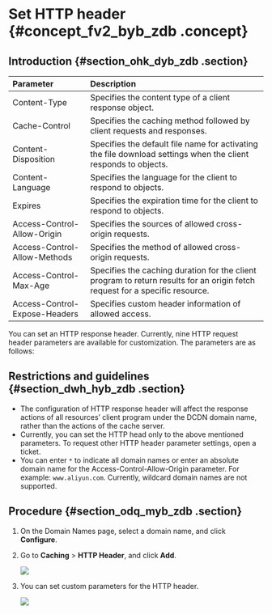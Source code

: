 # Set HTTP header {#concept_fv2_byb_zdb .concept}

## Introduction {#section_ohk_dyb_zdb .section}

|Parameter|Description|
|:--------|:----------|
|Content-Type|Specifies the content type of a client response object.|
|Cache-Control|Specifies the caching method followed by client requests and responses.|
|Content-Disposition|Specifies the default file name for activating the file download settings when the client responds to objects.|
|Content-Language|Specifies the language for the client to respond to objects.|
|Expires|Specifies the expiration time for the client to respond to objects.|
|Access-Control-Allow-Origin|Specifies the sources of allowed cross-origin requests.|
|Access-Control-Allow-Methods|Specifies the method of allowed cross-origin requests.|
|Access-Control-Max-Age|Specifies the caching duration for the client program to return results for an origin fetch request for a specific resource.|
|Access-Control-Expose-Headers|Specifies custom header information of allowed access.|

You can set an HTTP response header. Currently, nine HTTP request header parameters are available for customization. The parameters are as follows:

## Restrictions and guidelines {#section_dwh_hyb_zdb .section}

-   The configuration of HTTP response header will affect the response actions of all resources’ client program under the DCDN domain name, rather than the actions of the cache server.
-   Currently, you can set the HTTP head only to the above mentioned parameters. To request other HTTP header parameter settings, open a ticket.
-   You can enter `*` to indicate all domain names or enter an absolute domain name for the Access-Control-Allow-Origin parameter. For example: `www.aliyun.com`. Currently, wildcard domain names are not supported.

## Procedure {#section_odq_myb_zdb .section}

1.  On the Domain Names page, select a domain name, and click **Configure**.
2.  Go to **Caching** \> **HTTP Header**, and click **Add**.

    ![](http://docs-aliyun.cn-hangzhou.oss.aliyun-inc.com/assets/pic/65094/cn_zh/1533105460668/D8.png)

3.  You can set custom parameters for the HTTP header.

    ![](images/4465_en-US.png)


